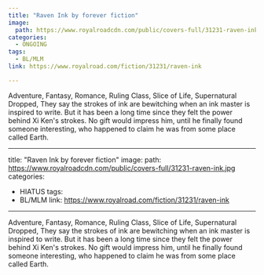 ```yaml
---
title: "Raven Ink by forever fiction"
image:
  path: https://www.royalroadcdn.com/public/covers-full/31231-raven-ink.jpg
categories:
  - ONGOING
tags:
  - BL/MLM
link: https://www.royalroad.com/fiction/31231/raven-ink

---
```

Adventure, Fantasy, Romance, Ruling Class, Slice of Life, Supernatural
Dropped, They say the strokes of ink are bewitching when an ink master is inspired to write. But it has been a long time since they felt the power behind Xi Ken's strokes.
No gift would impress him, until he finally found someone interesting, who happened to claim he was  from some place called Earth.

---
title: "Raven Ink by forever fiction"
image:
  path: https://www.royalroadcdn.com/public/covers-full/31231-raven-ink.jpg
categories:
  - HIATUS
tags:
  - BL/MLM
link: https://www.royalroad.com/fiction/31231/raven-ink

---
Adventure, Fantasy, Romance, Ruling Class, Slice of Life, Supernatural
Dropped, They say the strokes of ink are bewitching when an ink master is inspired to write. But it has been a long time since they felt the power behind Xi Ken's strokes.
No gift would impress him, until he finally found someone interesting, who happened to claim he was  from some place called Earth.

